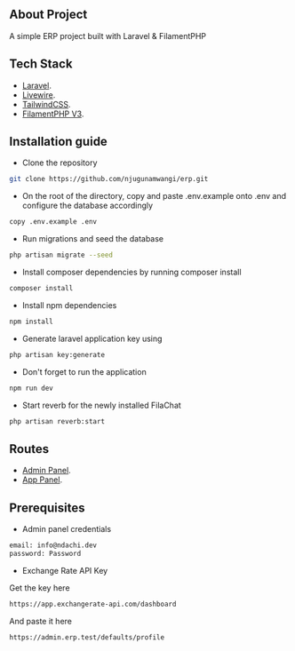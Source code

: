 ## About Project

A simple ERP project built with Laravel & FilamentPHP

## Tech Stack

- [Laravel](https://laravel.com).
- [Livewire](https://livewire.laravel.com).
- [TailwindCSS](https://tailwindcss.com).
- [FilamentPHP V3](https://filamentphp.com).

## Installation guide

- Clone the repository

```bash
git clone https://github.com/njugunamwangi/erp.git
```
- On the root of the directory, copy and paste .env.example onto .env and configure the database accordingly
 ```bash
copy .env.example .env
```

- Run migrations and seed the database
```bash
php artisan migrate --seed
```

- Install composer dependencies by running composer install
 ```bash
composer install
```

- Install npm dependencies
```bash
npm install
```

- Generate laravel application key using 
```bash
php artisan key:generate
```

- Don't forget to run the application
```bash
npm run dev
```

- Start reverb for the newly installed FilaChat
```bash
php artisan reverb:start
```

## Routes

- [Admin Panel](https://admin.erp.test.com).
- [App Panel](https://app.erp.test.com).

## Prerequisites

- Admin panel credentials

```bash
email: info@ndachi.dev
password: Password
```

- Exchange Rate API Key

Get the key here

```bash
https://app.exchangerate-api.com/dashboard
```

And paste it here

```bash
https://admin.erp.test/defaults/profile
```
